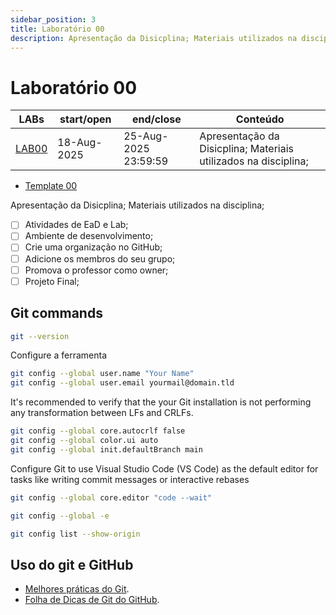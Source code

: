 ```yaml
---
sidebar_position: 3
title: Laboratório 00
description: Apresentação da Disicplina; Materiais utilizados na disciplina;
---
```


# Laboratório 00

| LABs                 | start/open  | end/close            | Conteúdo                                                        |
| -------------------- | ----------- | -------------------- | --------------------------------------------------------------- |
| [LAB00](/labs/lab00) | 18-Aug-2025 | 25-Aug-2025 23:59:59 | Apresentação da Disicplina; Materiais utilizados na disciplina; |

- [Template 00](https://github.com/ELT73A-LAB-TPL/LAB00)

Apresentação da Disicplina; Materiais utilizados na disciplina;

- [ ] Atividades de EaD e Lab;
- [ ] Ambiente de desenvolvimento;
- [ ] Crie uma organização no GitHub;
- [ ] Adicione os membros do seu grupo;
- [ ] Promova o professor como owner;
- [ ] Projeto Final;

## Git commands

```bash
git --version
```

Configure a ferramenta

```bash
git config --global user.name "Your Name"
git config --global user.email yourmail@domain.tld
```

It's recommended to verify that the your Git installation is not performing any transformation between LFs and CRLFs.

```bash
git config --global core.autocrlf false
git config --global color.ui auto
git config --global init.defaultBranch main
```

Configure Git to use Visual Studio Code (VS Code) as the default editor for tasks like writing commit messages or interactive rebases

```bash
git config --global core.editor "code --wait"
```

```bash
git config --global -e
```

```bash
git config list --show-origin
```

## Uso do git e GitHub

- [Melhores práticas do Git](/docs/git-best-practices).
- [Folha de Dicas de Git do GitHub](/docs/github-git-cheat-sheet).
